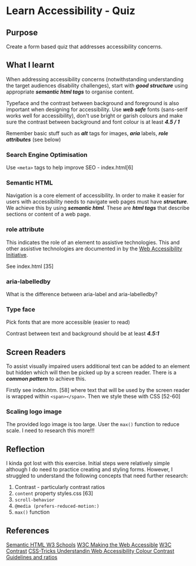 # Learn Accessibility - Quiz

## Purpose

Create a form based quiz that addresses accessibility concerns.

## What I learnt

When addressing accessibility concerns (notwithstanding understanding the target audiences disability challenges), start with **_good structure_** using appropriate **_semantic html tags_** to organise content.

Typeface and the contrast between background and foreground is also important when designing for accessibility. Use **_web safe_** fonts (sans-serif works well for accessibility), don't use bright or garish colours and make sure the contrast between background and font colour is at least **_4.5 / 1_**

Remember basic stuff such as **_alt_** tags for images, **_aria_** labels, **_role attributes_** (see below)

### Search Engine Optimisation

Use `<meta>` tags to help improve SEO - index.html[6]

### Semantic HTML

Navigation is a core element of accessibility. In order to make it easier for users with accessibility needs to navigate web pages must have **_structure_**. We achieve this by using **_semantic html_**. These are **_html tags_** that describe sections or content of a web page.

### role attribute

This indicates the role of an element to assistive technologies. This and other assistive technologies are documented in by the [Web Accessibility Initiative](https://www.w3.org/WAI/).

See index.html [35]

### aria-labelledby

What is the difference between aria-label and aria-labelledby?

### Type face

Pick fonts that are more accessible (easier to read)

Contrast between text and background should be at least **_4.5:1_**

## Screen Readers

To assist visually impaired users additional text can be added to an element but hidden which will then be picked up by a screen reader. There is a **_common pattern_** to achieve this.

Firstly see index.htm. [58] where text that will be used by the screen reader is wrapped within `<span></span>`. Then we style these with CSS [52-60]

### Scaling logo image

The provided logo image is too large. User the `max()` function to reduce scale. I need to research this more!!!

## Reflection

I kinda got lost with this exercise. Initial steps were relatively simple although I do need to practice creating and styling forms. However, I struggled to understand the following concepts that need further research:

1. Contrast - particularly contrast ratios
2. `content` property styles.css [63]
3. `scroll-behavior`
4. `@media (prefers-reduced-motion:)`
5. `max()` function

## References

[Semantic HTML W3 Schools](https://www.w3schools.com/html/html5_semantic_elements.asp)
[W3C Making the Web Accessible](https://www.w3.org/WAI/)
[W3C Contrast](https://www.w3.org/TR/WCAG20-TECHS/G18.html)
[CSS-Tricks Understandin Web Accessibility Colour Contrast Guidelines and ratios](https://css-tricks.com/understanding-web-accessibility-color-contrast-guidelines-and-ratios/)
